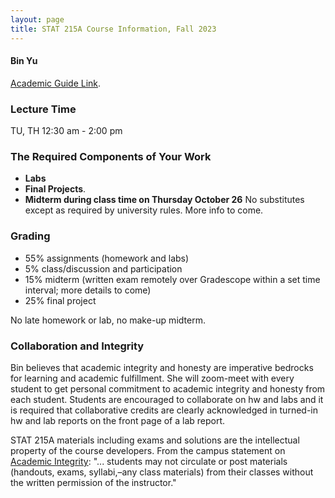 ```yaml
---
layout: page
title: STAT 215A Course Information, Fall 2023
---
```

#### Bin Yu ####

[Academic Guide Link](https://classes.berkeley.edu/content/2021-fall-stat-215a-001-lec-001).

### Lecture Time ###
TU, TH 12:30 am - 2:00 pm


### The Required Components of Your Work ###
- **Labs**
- **Final Projects**.
- **Midterm during class time on Thursday October 26** No substitutes except as required by university rules. More info to come.

### Grading ###

* 55% assignments (homework and labs)
* 5% class/discussion and participation
* 15% midterm (written exam remotely over Gradescope within a set time interval; more details to come)
* 25% final project

No late homework or lab, no make-up midterm.

### Collaboration and Integrity ###

Bin believes that academic integrity and honesty are imperative bedrocks for
learning and academic fulfillment. She will zoom-meet with every student to get
personal commitment to academic integrity and honesty from each student.
Students are encouraged to collaborate on hw and labs and it is required that
collaborative credits are clearly acknowledged in turned-in hw and lab reports
on the front page of a lab report.

STAT 215A materials including exams and solutions are the intellectual property
of the course developers. From the campus statement on [Academic
Integrity](https://teaching.berkeley.edu/statements-course-policies): "...
students may not circulate or post materials (handouts, exams, syllabi,–any
class materials) from their classes without the written permission of the
instructor."
